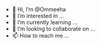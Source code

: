 - 👋 Hi, I’m @Ommeeha
- 👀 I’m interested in ...
- 🌱 I’m currently learning ...
- 💞️ I’m looking to collaborate on ...
- 📫 How to reach me ...

<!---
Ommeeha/Ommeeha is a ✨ special ✨ repository because its `README.md` (this file) appears on your GitHub profile.
You can click the Preview link to take a look at your changes.
--->
